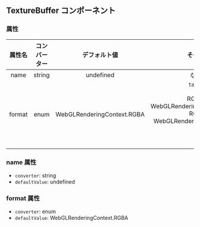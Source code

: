 ## TextureBuffer コンポーネント
<!-- EDIT HERE(@Component)-->
<!-- /EDIT HERE-->
### 属性
<!-- DO NOT EDIT -->
<!-- ATTRS -->
| 属性名 | コンバーター | デフォルト値 | その他 |
|:------:|:------:|:------:|:------:|
| name | string | undefined | なし |
| format | enum | WebGLRenderingContext.RGBA | `table`</br> </br>        RGBA: WebGLRenderingContext.RGBA,</br>        RGB: WebGLRenderingContext.RGB</br>      </br>    </br>  </br> |

<!-- /ATTRS -->
<!-- /DO NOT EDIT -->
### name 属性

 * `converter`: string
 * `defaultValue`: undefined

<!-- EDIT HERE(name)-->
<!-- /EDIT HERE-->
### format 属性

 * `converter`: enum
 * `defaultValue`: WebGLRenderingContext.RGBA

<!-- EDIT HERE(format)-->
<!-- /EDIT HERE-->
